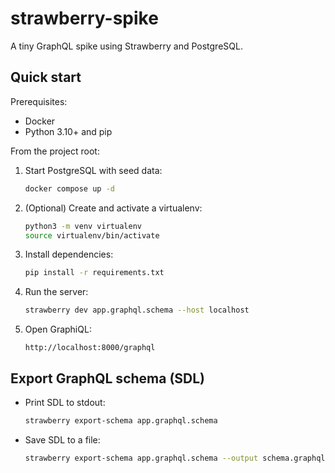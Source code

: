 # strawberry-spike

A tiny GraphQL spike using Strawberry and PostgreSQL.

## Quick start

Prerequisites:
- Docker
- Python 3.10+ and pip

From the project root:

1. Start PostgreSQL with seed data:
   ```bash
   docker compose up -d
   ```
2. (Optional) Create and activate a virtualenv:
   ```bash
   python3 -m venv virtualenv
   source virtualenv/bin/activate
   ```
3. Install dependencies:
   ```bash
   pip install -r requirements.txt
   ```
4. Run the server:
   ```bash
   strawberry dev app.graphql.schema --host localhost
   ```
5. Open GraphiQL:
   ```
   http://localhost:8000/graphql
   ```

## Export GraphQL schema (SDL)

- Print SDL to stdout:
  ```bash
  strawberry export-schema app.graphql.schema
  ```
- Save SDL to a file:
  ```bash
  strawberry export-schema app.graphql.schema --output schema.graphql
  ```
